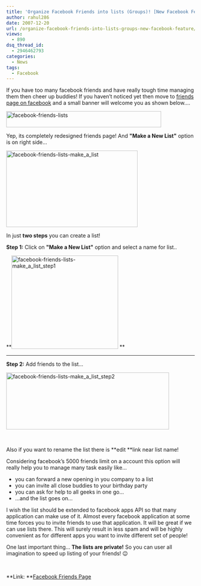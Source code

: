 ```yaml
---
title: 'Organize Facebook Friends into lists (Groups)! [New Facebook Feature]'
author: rahul286
date: 2007-12-20
url: /organize-facebook-friends-into-lists-groups-new-facebook-feature/
views:
  - 890
dsq_thread_id:
  - 2946462793
categories:
  - News
tags:
  - Facebook
---
```

If you have too many facebook friends and have really tough time managing them then cheer up buddies! If you haven&#8217;t noticed yet then move to <a href="http://www.facebook.com/friends/" onclick="_gaq.push(['_trackEvent', 'outbound-article', 'http://www.facebook.com/friends/', 'friends page on facebook']);" >friends page on facebook</a> and a small banner will welcome you as shown below&#8230;.

[<img class="wp-image-52904" style="border-right: 0px;border-top: 0px;border-left: 0px;border-bottom: 0px" height="43" alt="facebook-friends-lists" src="http://cdn.devilsworkshop.org/files/2007/12/facebook-friends-lists-thumb.jpg" width="414" border="0" />][1] 

Yep, its completely redesigned friends page! And **"Make a New List"** option is on right side&#8230;

[<img style="border-right: 0px;border-top: 0px;border-left: 0px;border-bottom: 0px" height="204" alt="facebook-friends-lists-make_a_list" src="http://cdn.devilsworkshop.org/files/2007/12/facebook-friends-lists-make-a-list-thumb.jpg" width="351" border="0" />][2] 

In just **two steps** you can create a list!

**Step 1:** Click on **"Make a New List"** option and select a name for list..

**[<img style="border-right: 0px;border-top: 0px;border-left: 0px;border-bottom: 0px" height="249" alt="facebook-friends-lists-make_a_list_step1" src="http://cdn.devilsworkshop.org/files/2007/12/facebook-friends-lists-make-a-list-step1-thumb.jpg" width="285" border="0" />][3] **

****

**Step 2:** Add friends to the list&#8230;

[<img style="border-right: 0px;border-top: 0px;border-left: 0px;border-bottom: 0px" height="152" alt="facebook-friends-lists-make_a_list_step2" src="http://cdn.devilsworkshop.org/files/2007/12/facebook-friends-lists-make-a-list-step2-thumb.jpg" width="435" border="0" />][4] 

&#160;

Also if you want to rename the list there is **edit **link near list name!

Considering facebook&#8217;s 5000 friends limit on a account this option will really help you to manage many task easily like&#8230;

  * you can forward a new opening in you company to a list 
  * you can invite all close buddies to your birthday party
  * you can ask for help to all geeks in one go&#8230;
  * &#8230;and the list goes on&#8230;

I wish the list should be extended to facebook apps API so that many application can make use of it. Almost every facebook application at some time forces you to invite friends to use that application. It will be great if we can use lists there. This will surely result in less spam and will be highly convenient as for different apps you want to invite different set of people!

One last important thing&#8230; **The lists are private!** So you can user all imagination to speed up listing of your friends! 😉

&#160;

**Link: **<a href="http://www.facebook.com/friends/" onclick="_gaq.push(['_trackEvent', 'outbound-article', 'http://www.facebook.com/friends/', 'Facebook Friends Page']);" >Facebook Friends Page</a>

 [1]: http://cdn.devilsworkshop.org/files/2007/12/facebook-friends-lists.jpg
 [2]: http://cdn.devilsworkshop.org/files/2007/12/facebook-friends-lists-make-a-list.jpg
 [3]: http://cdn.devilsworkshop.org/files/2007/12/facebook-friends-lists-make-a-list-step1.jpg
 [4]: http://cdn.devilsworkshop.org/files/2007/12/facebook-friends-lists-make-a-list-step2.jpg
